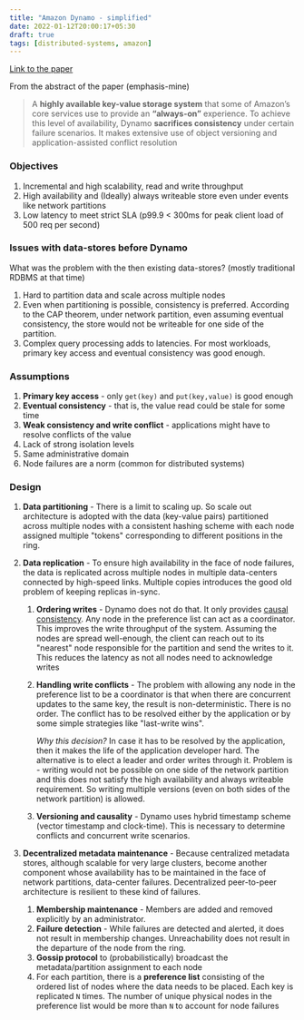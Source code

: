 ```yaml
---
title: "Amazon Dynamo - simplified"
date: 2022-01-12T20:00:17+05:30
draft: true
tags: [distributed-systems, amazon]
---
```


[Link to the paper](https://www.allthingsdistributed.com/files/amazon-dynamo-sosp2007.pdf)

From the abstract of the paper (emphasis-mine)
> A **highly available key-value storage system** that some of Amazon’s
core services use to provide an **“always-on”** experience. To
achieve this level of availability, Dynamo **sacrifices consistency**
under certain failure scenarios. It makes extensive use of object
versioning and application-assisted conflict resolution

### Objectives
1. Incremental and high scalability, read and write throughput
2. High availability and (Ideally) always writeable store even under events like network partitions
3. Low latency to meet strict SLA (p99.9 < 300ms for peak client load of 500 req per second)

### Issues with data-stores before Dynamo
What was the problem with the then existing data-stores? (mostly traditional RDBMS at that time)
1. Hard to partition data and scale across multiple nodes
2. Even when partitioning is possible, consistency is preferred. According to the CAP theorem,
   under network partition, even assuming eventual consistency, the store would not be writeable
   for one side of the partition.
3. Complex query processing adds to latencies. For most workloads, primary key access and
   eventual consistency was good enough.

### Assumptions
1. **Primary key access** - only `get(key)` and `put(key,value)` is good enough
2. **Eventual consistency** - that is, the value read could be stale for some time
3. **Weak consistency and write conflict** - applications might have to resolve conflicts of the value
4. Lack of strong isolation levels
5. Same administrative domain
6. Node failures are a norm (common for distributed systems)

### Design
1. **Data partitioning** - There is a limit to scaling up. So scale out architecture is adopted with
   the data (key-value pairs) partitioned across multiple nodes with a consistent hashing scheme with
   each node assigned multiple "tokens" corresponding to different positions in the ring.

2. **Data replication** - To ensure high availability in the face of node failures, the data is replicated
   across multiple nodes in multiple data-centers connected by high-speed links. Multiple copies introduces
   the good old problem of keeping replicas in-sync.
   1. **Ordering writes** - Dynamo does not do that. It only provides [causal consistency](https://jepsen.io/consistency/models/causal).
      Any node in the preference list can act as a coordinator. This improves the write throughput of the system.
      Assuming the nodes are spread well-enough, the client can reach out to its "nearest" node responsible for
      the partition and send the writes to it. This reduces the latency as not all nodes need to acknowledge writes
    
   2. **Handling write conflicts** - The problem with allowing any node in the preference list to be a coordinator is
      that when there are concurrent updates to the same key, the result is non-deterministic. There is no order. The
      conflict has to be resolved either by the application or by some simple strategies like "last-write wins". 
      
      _Why this decision?_ In case it has to be resolved by the application, then it makes the life of the application
      developer hard. The alternative is to elect a leader and order writes through it. Problem is - writing would
      not be possible on one side of the network partition and this does not satisfy the high availability and always
      writeable requirement. So writing multiple versions (even on both sides of the network partition) is allowed.
  
   3. **Versioning and causality** - Dynamo uses hybrid timestamp scheme (vector timestamp and clock-time). This is
      necessary to determine conflicts and concurrent write scenarios.

3. **Decentralized metadata maintenance** - Because centralized metadata stores, although scalable for very
   large clusters, become another component whose availability has to be maintained in the face of network
   partitions, data-center failures. Decentralized peer-to-peer architecture is resilient to these kind of
   failures.
   1. **Membership maintenance** - Members are added and removed explicitly by an administrator.
   2. **Failure detection** - While failures are detected and alerted, it does not result in membership
      changes. Unreachability does not result in the departure of the node from the ring.
   3. **Gossip protocol** to (probabilistically) broadcast the metadata/partition assignment to each node
   4. For each partition, there is a **preference list** consisting of the ordered list of nodes where the
      data needs to be placed. Each key is replicated `N` times. The number of unique physical nodes in the
      preference list would be more than `N` to account for node failures

